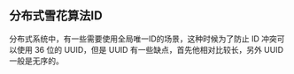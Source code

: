 ## 分布式雪花算法ID

分布式系统中，有一些需要使用全局唯一ID的场景，这种时候为了防止 ID 冲突可以使用 36 位的 UUID，但是 UUID 有一些缺点，首先他相对比较长，另外 UUID 一般是无序的。